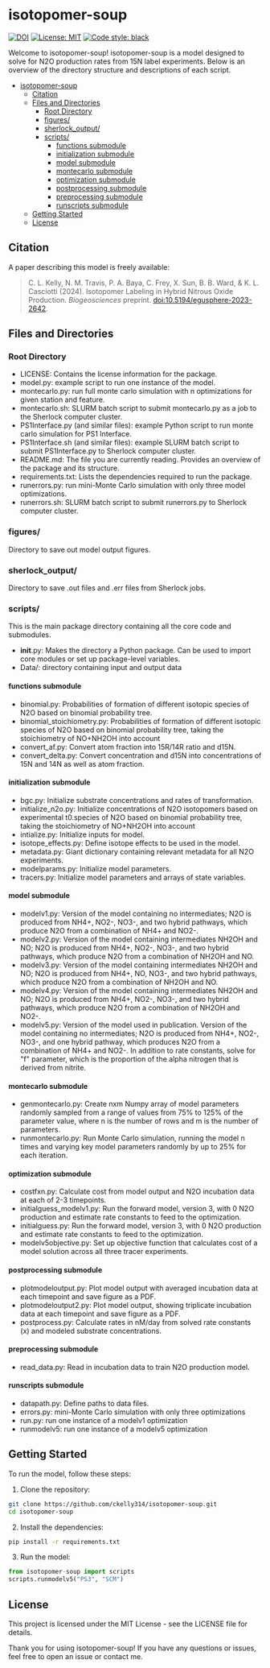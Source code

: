 # isotopomer-soup

[![DOI](https://zenodo.org/badge/DOI/10.5281/zenodo.7810026.svg)](https://zenodo.org/badge/DOI/10.5281/zenodo.7810026.svg)
[![License: MIT](https://img.shields.io/badge/License-MIT-blue.svg)](https://opensource.org/licenses/MIT)
[![Code style: black](https://img.shields.io/badge/code%20style-black-000000.svg)](https://github.com/psf/black)

Welcome to isotopomer-soup! isotopomer-soup is a model designed to solve for N2O production rates from 15N label experiments. Below is an overview of the directory structure and descriptions of each script.

<!-- TOC -->

- [isotopomer-soup](#isotopomer-soup)
    - [Citation](#citation)
    - [Files and Directories](#files-and-directories)
        - [Root Directory](#root-directory)
        - [figures/](#figures)
        - [sherlock_output/](#sherlock_output)
        - [scripts/](#scripts)
            - [functions submodule](#functions-submodule)
            - [initialization submodule](#initialization-submodule)
            - [model submodule](#model-submodule)
            - [montecarlo submodule](#montecarlo-submodule)
            - [optimization submodule](#optimization-submodule)
            - [postprocessing submodule](#postprocessing-submodule)
            - [preprocessing submodule](#preprocessing-submodule)
            - [runscripts submodule](#runscripts-submodule)
    - [Getting Started](#getting-started)
    - [License](#license)

<!-- /TOC -->

## Citation

A paper describing this model is freely available:

> C. L. Kelly, N. M. Travis, P. A. Baya, C. Frey, X. Sun, B. B. Ward, \& K. L. Casciotti (2024).  Isotopomer Labeling in Hybrid Nitrous Oxide Production.  *Biogeosciences* preprint. [doi:10.5194/egusphere-2023-2642](https://doi.org/10.5194/egusphere-2023-2642).


## Files and Directories

### Root Directory
* LICENSE: Contains the license information for the package.
* model.py: example script to run one instance of the model.
* montecarlo.py: run full monte carlo simulation with n optimizations for given station and feature.
* montecarlo.sh: SLURM batch script to submit montecarlo.py as a job to the Sherlock computer cluster.
* PS1Interface.py (and similar files): example Python script to run monte carlo simulation for PS1 Interface.
* PS1Interface.sh (and similar files): example SLURM batch script to submit PS1Interface.py to Sherlock computer cluster.
* README.md: The file you are currently reading. Provides an overview of the package and its structure.
* requirements.txt: Lists the dependencies required to run the package.
* runerrors.py: run mini-Monte Carlo simulation with only three model optimizations.
* runerrors.sh: SLURM batch script to submit runerrors.py to Sherlock computer cluster.

### figures/
Directory to save out model output figures.

### sherlock_output/
Directory to save .out files and .err files from Sherlock jobs.

### scripts/
This is the main package directory containing all the core code and submodules.
* __init__.py: Makes the directory a Python package. Can be used to import core modules or set up package-level variables.
* Data/: directory containing input and output data

#### functions submodule
* binomial.py: Probabilities of formation of different isotopic species of N2O based on binomial probability tree.
* binomial_stoichiometry.py: Probabilities of formation of different isotopic species of N2O based on binomial probability tree, taking the stoichiometry of NO+NH2OH into account
* convert_af.py: Convert atom fraction into 15R/14R ratio and d15N.
* convert_delta.py: Convert concentration and d15N into concentrations of 15N and 14N as well as atom fraction.

#### initialization submodule
* bgc.py: Initialize substrate concentrations and rates of transformation.
* initialize_n2o.py: Initialize concentrations of N2O isotopomers based on experimental t0.species of N2O based on binomial probability tree, taking the stoichiometry of NO+NH2OH into account
* intialize.py: Initialize inputs for model.
* isotope_effects.py: Define isotope effects to be used in the model.
* metadata.py: Giant dictionary containing relevant metadata for all N2O experiments.
* modelparams.py: Initialize model parameters.
* tracers.py: Initialize model parameters and arrays of state variables.

#### model submodule
* modelv1.py: Version of the model containing no intermediates; N2O is produced from NH4+, NO2-, NO3-, and two hybrid pathways, which produce N2O from a combination of NH4+ and NO2-.
* modelv2.py: Version of the model containing intermediates NH2OH and NO; N2O is produced from NH4+, NO2-, NO3-, and two hybrid pathways, which produce N2O from a combination of NH2OH and NO.
* modelv3.py: Version of the model containing intermediates NH2OH and NO; N2O is produced from NH4+, NO, NO3-, and two hybrid pathways, which produce N2O from a combination of NH2OH and NO.
* modelv4.py: Version of the model containing intermediates NH2OH and NO; N2O is produced from NH4+, NO2-, NO3-, and two hybrid pathways, which produce N2O from a combination of NH2OH and NO2-.
* modelv5.py: Version of the model used in publication. Version of the model containing no intermediates; N2O is produced from NH4+, NO2-, NO3-, and one hybrid pathway, which produces N2O from a combination of NH4+ and NO2-. In addition to rate constants, solve for "f" parameter, which is the proportion of the alpha nitrogen that is derived from nitrite.

#### montecarlo submodule
* genmontecarlo.py: Create nxm Numpy array of model parameters randomly sampled from a range of values from 75% to 125% of the parameter value, where n is the number of rows and m is the number of parameters.
* runmontecarlo.py: Run Monte Carlo simulation, running the model n times and varying key model parameters randomly by up to 25% for each iteration.

#### optimization submodule
* costfxn.py: Calculate cost from model output and N2O incubation data at each of 2-3 timepoints.
* initialguess_modelv1.py: Run the forward model, version 3, with 0 N2O production and estimate rate constants to feed to the optimization.
* initialguess.py: Run the forward model, version 3, with 0 N2O production and estimate rate constants to feed to the optimization.
* modelv5objective.py: Set up objective function that calculates cost of a model solution across all three tracer experiments.

#### postprocessing submodule
* plotmodeloutput.py: Plot model output with averaged incubation data at each timepoint and save figure as a PDF.
* plotmodeloutput2.py: Plot model output, showing triplicate incubation data at each timepoint and save figure as a PDF.
* postprocess.py: Calculate rates in nM/day from solved rate constants (x) and modeled substrate concentrations.

#### preprocessing submodule
* read_data.py: Read in incubation data to train N2O production model.

#### runscripts submodule
* datapath.py: Define paths to data files.
* errors.py: mini-Monte Carlo simulation with only three optimizations
* run.py: run one instance of a modelv1 optimization
* runmodelv5: run one instance of a modelv5 optimization

## Getting Started
To run the model, follow these steps:

1. Clone the repository:
```bash
git clone https://github.com/ckelly314/isotopomer-soup.git
cd isotopomer-soup
```

2. Install the dependencies:
```bash
pip install -r requirements.txt
```

3. Run the model:
```python
from isotopomer-soup import scripts
scripts.runmodelv5("PS3", "SCM")
```

## License
This project is licensed under the MIT License - see the LICENSE file for details.

Thank you for using isotopomer-soup! If you have any questions or issues, feel free to open an issue or contact me.
